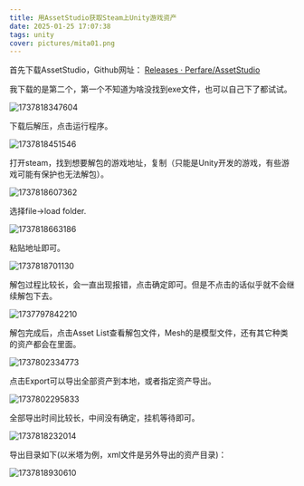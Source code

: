 ```yaml
---
title: 用AssetStudio获取Steam上Unity游戏资产
date: 2025-01-25 17:07:38
tags: unity
cover: pictures/mita01.png
---
```


首先下载AssetStudio，Github网址： [Releases · Perfare/AssetStudio](https://github.com/Perfare/AssetStudio/releases) 

我下载的是第二个，第一个不知道为啥没找到exe文件，也可以自己下了都试试。

![1737818347604](%E7%94%A8AssetStudio%E8%8E%B7%E5%8F%96Steam%E4%B8%8AUnity%E6%B8%B8%E6%88%8F%E8%B5%84%E4%BA%A7/1737818347604.png)

下载后解压，点击运行程序。

![1737818451546](%E7%94%A8AssetStudio%E8%8E%B7%E5%8F%96Steam%E4%B8%8AUnity%E6%B8%B8%E6%88%8F%E8%B5%84%E4%BA%A7/1737818451546.png)

打开steam，找到想要解包的游戏地址，复制（只能是Unity开发的游戏，有些游戏可能有保护也无法解包）。

![1737818607362](%E7%94%A8AssetStudio%E8%8E%B7%E5%8F%96Steam%E4%B8%8AUnity%E6%B8%B8%E6%88%8F%E8%B5%84%E4%BA%A7/1737818607362.png)

选择file->load folder.

![1737818663186](%E7%94%A8AssetStudio%E8%8E%B7%E5%8F%96Steam%E4%B8%8AUnity%E6%B8%B8%E6%88%8F%E8%B5%84%E4%BA%A7/1737818663186.png)

粘贴地址即可。

![1737818701130](%E7%94%A8AssetStudio%E8%8E%B7%E5%8F%96Steam%E4%B8%8AUnity%E6%B8%B8%E6%88%8F%E8%B5%84%E4%BA%A7/1737818701130.png)

解包过程比较长，会一直出现报错，点击确定即可。但是不点击的话似乎就不会继续解包下去。

![1737797842210](%E7%94%A8AssetStudio%E8%8E%B7%E5%8F%96Steam%E4%B8%8AUnity%E6%B8%B8%E6%88%8F%E8%B5%84%E4%BA%A7/1737797842210.png)

解包完成后，点击Asset List查看解包文件，Mesh的是模型文件，还有其它种类的资产都会在里面。

![1737802334773](%E7%94%A8AssetStudio%E8%8E%B7%E5%8F%96Steam%E4%B8%8AUnity%E6%B8%B8%E6%88%8F%E8%B5%84%E4%BA%A7/1737802334773.png)

点击Export可以导出全部资产到本地，或者指定资产导出。

![1737802295833](%E7%94%A8AssetStudio%E8%8E%B7%E5%8F%96Steam%E4%B8%8AUnity%E6%B8%B8%E6%88%8F%E8%B5%84%E4%BA%A7/1737802295833.png)

全部导出时间比较长，中间没有确定，挂机等待即可。

![1737818232014](%E7%94%A8AssetStudio%E8%8E%B7%E5%8F%96Steam%E4%B8%8AUnity%E6%B8%B8%E6%88%8F%E8%B5%84%E4%BA%A7/1737818232014.png)

导出目录如下(以米塔为例，xml文件是另外导出的资产目录)：

![1737818930610](%E7%94%A8AssetStudio%E8%8E%B7%E5%8F%96Steam%E4%B8%8AUnity%E6%B8%B8%E6%88%8F%E8%B5%84%E4%BA%A7/1737818930610.png)